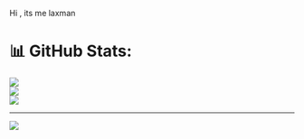 Hi , its me laxman
# 📊 GitHub Stats:

![](https://github-readme-stats.vercel.app/api?username=LAXMANPANT123&theme=calm&hide_border=false&include_all_commits=false&count_private=false)<br/>
![](https://nirzak-streak-stats.vercel.app/?user=LAXMANPANT123&theme=calm&hide_border=false)<br/>
![](https://github-readme-stats.vercel.app/api/top-langs/?username=LAXMANPANT123&theme=calm&hide_border=false&include_all_commits=false&count_private=false&layout=compact)

---
[![](https://visitcount.itsvg.in/api?id=LAXMANPANT123&icon=0&color=0)](https://visitcount.itsvg.in)

<!-- Proudly created with GPRM ( https://gprm.itsvg.in ) -->

